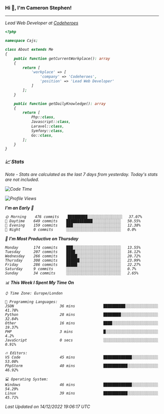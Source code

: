 ### Hi 👋, I'm Cameron Stephen!
<hr>
<p><em>Lead Web Developer at <a href="https://codeheroes.co.uk">Codeheroes</a></p>


```php
<?php

namespace Cajs;

class About extends Me
{
    public function getCurrentWorkplace(): array
    {
        return [
            'workplace' => [
                'company' => 'Codeheroes',
                'position' => 'Lead Web Developer'
            ]
        ];
    }

    public function getDailyKnowledge(): array
    {
        return [
            Php::class,
            Javascript::class,
            Laravel::class,
            Symfony::class,
            Go::class,
        ];
    }
}
```

### 📈 Stats
<p><em>Note - Stats are calculated as the last 7 days from yesterday. Today's stats are not included.</em></p>


<!--START_SECTION:waka-->
![Code Time](http://img.shields.io/badge/Code%20Time-3%2C231%20hrs%2024%20mins-blue)

![Profile Views](http://img.shields.io/badge/Profile%20Views-0-blue)

**I'm an Early 🐤** 

```text
🌞 Morning    476 commits    █████████░░░░░░░░░░░░░░░░   37.07% 
🌆 Daytime    649 commits    ████████████░░░░░░░░░░░░░   50.55% 
🌃 Evening    159 commits    ███░░░░░░░░░░░░░░░░░░░░░░   12.38% 
🌙 Night      0 commits      ░░░░░░░░░░░░░░░░░░░░░░░░░   0.0%

```
📅 **I'm Most Productive on Thursday** 

```text
Monday       174 commits    ███░░░░░░░░░░░░░░░░░░░░░░   13.55% 
Tuesday      207 commits    ████░░░░░░░░░░░░░░░░░░░░░   16.12% 
Wednesday    266 commits    █████░░░░░░░░░░░░░░░░░░░░   20.72% 
Thursday     308 commits    ██████░░░░░░░░░░░░░░░░░░░   23.99% 
Friday       286 commits    █████░░░░░░░░░░░░░░░░░░░░   22.27% 
Saturday     9 commits      ░░░░░░░░░░░░░░░░░░░░░░░░░   0.7% 
Sunday       34 commits     ░░░░░░░░░░░░░░░░░░░░░░░░░   2.65%

```


📊 **This Week I Spent My Time On** 

```text
⌚︎ Time Zone: Europe/London

💬 Programming Languages: 
JSON                     36 mins             ██████████░░░░░░░░░░░░░░░   41.78% 
Python                   28 mins             ████████░░░░░░░░░░░░░░░░░   32.84% 
Other                    16 mins             ████░░░░░░░░░░░░░░░░░░░░░   19.37% 
PHP                      3 mins              █░░░░░░░░░░░░░░░░░░░░░░░░   4.2% 
JavaScript               0 secs              ░░░░░░░░░░░░░░░░░░░░░░░░░   0.91%

🔥 Editors: 
VS Code                  45 mins             █████████████░░░░░░░░░░░░   53.08% 
PhpStorm                 40 mins             ███████████░░░░░░░░░░░░░░   46.92%

💻 Operating System: 
Windows                  46 mins             █████████████░░░░░░░░░░░░   54.29% 
Linux                    39 mins             ███████████░░░░░░░░░░░░░░   45.71%

```


 Last Updated on 14/12/2022 19:06:17 UTC
<!--END_SECTION:waka-->
